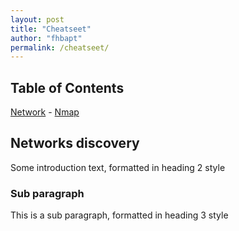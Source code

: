 ```yaml
---
layout: post
title: "Cheatseet"
author: "fhbapt"
permalink: /cheatseet/
---
```


## Table of Contents

[Network](#network)
    - [Nmap](#nmap)


## Networks discovery <a name="network"></a>
Some introduction text, formatted in heading 2 style

### Sub paragraph <a name="nmap"></a>
This is a sub paragraph, formatted in heading 3 style
